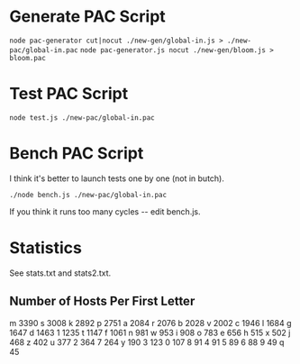 # Generate PAC Script

`node pac-generator cut|nocut ./new-gen/global-in.js > ./new-pac/global-in.pac`
`node pac-generator.js nocut ./new-gen/bloom.js > bloom.pac`

# Test PAC Script

`node test.js ./new-pac/global-in.pac`

# Bench PAC Script

I think it's better to launch tests one by one (not in butch).

`./node bench.js ./new-pac/global-in.pac`

If you think it runs too many cycles -- edit bench.js.

# Statistics

See stats.txt and stats2.txt.

## Number of Hosts Per First Letter

m 3390
s 3008
k 2892
p 2751
a 2084
r 2076
b 2028
v 2002
c 1946
l 1684
g 1647
d 1463
1 1235
t 1147
f 1061
n 981
w 953
i 908
o 783
e 656
h 515
x 502
j 468
z 402
u 377
2 364
7 264
y 190
3 123
0 107
8 91
4 91
5 89
6 88
9 49
q 45
